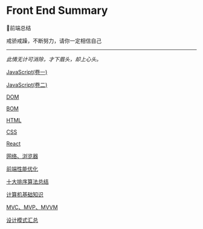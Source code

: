 # Front End Summary

🍉前端总结

戒骄戒躁，不断努力，请你一定相信自己

----------------------------------

*此情无计可消除，才下眉头，却上心头。*

[JavaScript(卷一)](https://github.com/SanQiG/Front-End-Summary/blob/master/JavaScript/JavaScript.md)

[JavaScript(卷二)](https://github.com/SanQiG/Front-End-Summary/blob/master/JavaScript/JavaScript2.md)

[DOM](https://github.com/SanQiG/Front-End-Interview-Summarize/blob/master/JavaScript/DOM.md)

[BOM](https://github.com/SanQiG/Front-End-Summary/blob/master/JavaScript/BOM.md)

[HTML](https://github.com/SanQiG/Front-End-Summary/blob/master/HTML/HTML.md)

[CSS](https://github.com/SanQiG/Front-End-Interview-Summarize/blob/master/CSS/CSS.md)

[React](https://github.com/SanQiG/Front-End-Summary/blob/master/React/React.md)

[网络、浏览器](https://github.com/SanQiG/Front-End-Interview-Summarize/blob/master/%E7%BD%91%E7%BB%9C%E3%80%81%E6%B5%8F%E8%A7%88%E5%99%A8/%E7%BD%91%E7%BB%9C%E3%80%81%E6%B5%8F%E8%A7%88%E5%99%A8.md)

[前端性能优化](https://github.com/SanQiG/Front-End-Summary/blob/master/%E5%89%8D%E7%AB%AF%E6%80%A7%E8%83%BD%E4%BC%98%E5%8C%96/%E5%89%8D%E7%AB%AF%E6%80%A7%E8%83%BD%E4%BC%98%E5%8C%96.md)

[十大排序算法总结](https://github.com/SanQiG/Front-End-Interview-Summarize/blob/master/%E8%AE%A1%E7%AE%97%E6%9C%BA%E5%9F%BA%E7%A1%80/%E5%8D%81%E5%A4%A7%E6%8E%92%E5%BA%8F%E7%AE%97%E6%B3%95%E6%80%BB%E7%BB%93.md)

[计算机基础知识](https://github.com/SanQiG/Front-End-Interview-Summarize/blob/master/%E8%AE%A1%E7%AE%97%E6%9C%BA%E5%9F%BA%E7%A1%80/%E8%AE%A1%E7%AE%97%E6%9C%BA%E5%9F%BA%E7%A1%80%E7%9F%A5%E8%AF%86.md)

[MVC、MVP、MVVM](https://github.com/SanQiG/Front-End-Summary/blob/master/MVVM/MVVM.md)

[设计模式汇总](https://github.com/SanQiG/Front-End-Summary/blob/master/%E8%AE%BE%E8%AE%A1%E6%A8%A1%E5%BC%8F/%E8%AE%BE%E8%AE%A1%E6%A8%A1%E5%BC%8F%E6%B1%87%E6%80%BB.md)
